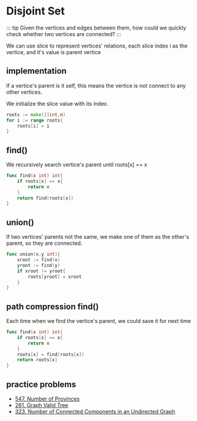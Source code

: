 
# Disjoint Set

::: tip
Given the vertices and edges between them, how could we quickly check whether two vertices are connected?
:::

We can use slice to represent vertices' relations, each slice index i as the vertice, and it's value is parent vertice

## implementation 

If a vertice's parent is it self, this means the vertice is not connect to any other vertices.

We initialize the slice value with its index. 

```go
roots := make([]int,n)
for i := range roots{
    roots[i] = i
}
```

## find()
We recursively search vertice's parent until roots[x] == x
```go
func find(x int) int{
    if roots[x] == x{
        return x
    }
    return find(roots[x])
}
```

## union()
If two vertices' parents not the same, we make one of them as the other's parent, so they are connected.
```go
func union(x,y int){
    xroot := find(x)
    yroot := find(y)
    if xroot != yroot{
        roots[yroot] = xroot
    }
}
```

## path compression find()
Each time when we find the vertice's parent, we could save it for next time

```go
func find(x int) int{
    if roots[x] == x{
        return x
    }
    roots[x] = find(roots[x])
    return roots[x]
}
```

## practice problems

* [547. Number of Provinces](https://leetcode.com/problems/number-of-provinces/)
* [261. Graph Valid Tree](https://leetcode.com/problems/graph-valid-tree/)
* [323. Number of Connected Components in an Undirected Graph](https://leetcode.com/problems/number-of-connected-components-in-an-undirected-graph/)